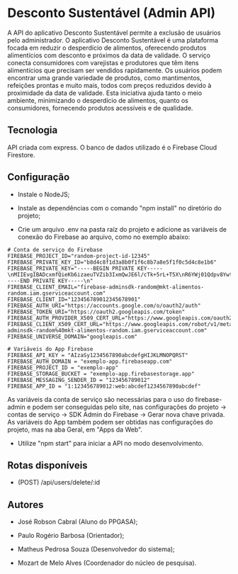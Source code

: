 # Desconto Sustentável (Admin API)

A API do aplicativo Desconto Sustentável permite a exclusão de usuários pelo administrador. O aplicativo Desconto Sustentável é uma plataforma focada em reduzir o desperdício de alimentos, oferecendo produtos alimentícios com desconto e próximos da data de validade. O serviço conecta consumidores com varejistas e produtores que têm itens alimentícios que precisam ser vendidos rapidamente. Os usuários podem encontrar uma grande variedade de produtos, como mantimentos, refeições prontas e muito mais, todos com preços reduzidos devido à proximidade da data de validade. Esta iniciativa ajuda tanto o meio ambiente, minimizando o desperdício de alimentos, quanto os consumidores, fornecendo produtos acessíveis e de qualidade.

## Tecnologia

API criada com express. O banco de dados utilizado é o Firebase Cloud Firestore.

## Configuração

- Instale o NodeJS;<br/>

- Instale as dependências com o comando "npm install" no diretório do projeto;<br/>

- Crie um arquivo .env na pasta raíz do projeto e adicione as variáveis de conexão do Firebase ao arquivo, como no exemplo abaixo:
```
# Conta de serviço do Firebase
FIREBASE_PROJECT_ID="random-project-id-12345"
FIREBASE_PRIVATE_KEY_ID="b8d4c8f1d3a8b0f1f6c8b7a8e5f1f0c5d4c8e1b6"
FIREBASE_PRIVATE_KEY="-----BEGIN PRIVATE KEY-----\nMIIEvgIBADcxmfQieKb6izaeuTVZib3IxmQwJE6l/cTk+5rL+T5X\nR6YWj01Qdpv8Ywt22yA3bTC/\n-----END PRIVATE KEY-----\n"
FIREBASE_CLIENT_EMAIL="firebase-adminsdk-random@mkt-alimentos-random.iam.gserviceaccount.com"
FIREBASE_CLIENT_ID="123456789012345678901"
FIREBASE_AUTH_URI="https://accounts.google.com/o/oauth2/auth"
FIREBASE_TOKEN_URI="https://oauth2.googleapis.com/token"
FIREBASE_AUTH_PROVIDER_X509_CERT_URL="https://www.googleapis.com/oauth2/v1/certs"
FIREBASE_CLIENT_X509_CERT_URL="https://www.googleapis.com/robot/v1/metadata/x509/firebase-adminsdk-random%40mkt-alimentos-random.iam.gserviceaccount.com"
FIREBASE_UNIVERSE_DOMAIN="googleapis.com"

# Variáveis do App Firebase
FIREBASE_API_KEY = "AIzaSy1234567890abcdefgHIJKLMNOPQRST"
FIREBASE_AUTH_DOMAIN = "exemplo-app.firebaseapp.com"
FIREBASE_PROJECT_ID = "exemplo-app"
FIREBASE_STORAGE_BUCKET = "exemplo-app.firebasestorage.app"
FIREBASE_MESSAGING_SENDER_ID = "123456789012"
FIREBASE_APP_ID = "1:123456789012:web:abcdef1234567890abcdef"
```
As variáveis da conta de serviço são necessárias para o uso do firebase-admin e podem ser conseguidas pelo site, nas configurações do projeto -> contas de serviço -> SDK Admin do Firebase -> Gerar nova chave privada. As variáveis do App também podem ser obtidas nas configurações do projeto, mas na aba Geral, em "Apps da Web".<br/>

- Utilize "npm start" para iniciar a API no modo desenvolvimento.

## Rotas disponíveis

* (POST) /api/users/delete/:id

## Autores

- José Robson Cabral (Aluno do PPGASA);<br/>

- Paulo Rogério Barbosa (Orientador);<br/>

- Matheus Pedrosa Souza (Desenvolvedor do sistema);<br/>

- Mozart de Melo Alves (Coordenador do núcleo de pesquisa).